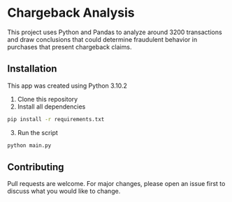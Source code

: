 # Chargeback Analysis

This project uses Python and Pandas to analyze around 3200 transactions
and draw conclusions that could determine fraudulent behavior in 
purchases that present chargeback claims.

## Installation

This app was created using Python 3.10.2

1. Clone this repository
2. Install all dependencies

```bash
pip install -r requirements.txt
```

3. Run the script

```bash
python main.py
```

## Contributing

Pull requests are welcome. For major changes, please open an issue first
to discuss what you would like to change.
